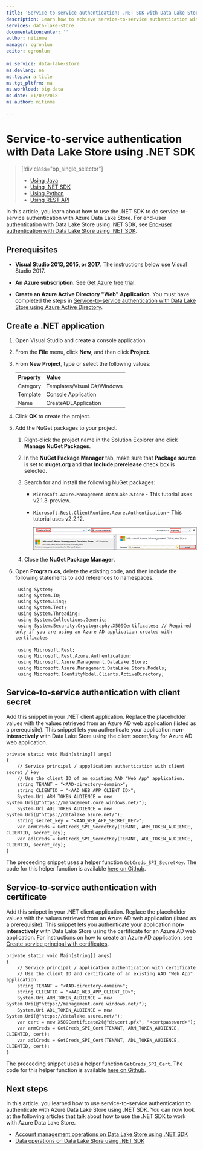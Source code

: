 ```yaml
---
title: 'Service-to-service authentication: .NET SDK with Data Lake Store using Azure Active Directory | Microsoft Docs'
description: Learn how to achieve service-to-service authentication with Data Lake Store using Azure Active Directory using .NET SDK
services: data-lake-store
documentationcenter: ''
author: nitinme
manager: cgronlun
editor: cgronlun

ms.service: data-lake-store
ms.devlang: na
ms.topic: article
ms.tgt_pltfrm: na
ms.workload: big-data
ms.date: 01/09/2018
ms.author: nitinme

---
```

# Service-to-service authentication with Data Lake Store using .NET SDK
> [!div class="op_single_selector"]
> * [Using Java](data-lake-store-service-to-service-authenticate-java.md)
> * [Using .NET SDK](data-lake-store-service-to-service-authenticate-net-sdk.md)
> * [Using Python](data-lake-store-service-to-service-authenticate-python.md)
> * [Using REST API](data-lake-store-service-to-service-authenticate-rest-api.md)
> 
>  

In this article, you learn about how to use the .NET SDK to do service-to-service authentication with Azure Data Lake Store. For end-user authentication with Data Lake Store using .NET SDK, see [End-user authentication with Data Lake Store using .NET SDK](data-lake-store-end-user-authenticate-net-sdk.md).


## Prerequisites
* **Visual Studio 2013, 2015, or 2017**. The instructions below use Visual Studio 2017.

* **An Azure subscription**. See [Get Azure free trial](https://azure.microsoft.com/pricing/free-trial/).

* **Create an Azure Active Directory "Web" Application**. You must have completed the steps in [Service-to-service authentication with Data Lake Store using Azure Active Directory](data-lake-store-service-to-service-authenticate-using-active-directory.md).

## Create a .NET application
1. Open Visual Studio and create a console application.
2. From the **File** menu, click **New**, and then click **Project**.
3. From **New Project**, type or select the following values:

   | Property | Value |
   | --- | --- |
   | Category |Templates/Visual C#/Windows |
   | Template |Console Application |
   | Name |CreateADLApplication |
4. Click **OK** to create the project.

5. Add the NuGet packages to your project.

   1. Right-click the project name in the Solution Explorer and click **Manage NuGet Packages**.
   2. In the **NuGet Package Manager** tab, make sure that **Package source** is set to **nuget.org** and that **Include prerelease** check box is selected.
   3. Search for and install the following NuGet packages:

      * `Microsoft.Azure.Management.DataLake.Store` - This tutorial uses v2.1.3-preview.
      * `Microsoft.Rest.ClientRuntime.Azure.Authentication` - This tutorial uses v2.2.12.

        ![Add a NuGet source](./media/data-lake-store-get-started-net-sdk/data-lake-store-install-nuget-package.png "Create a new Azure Data Lake account")
   4. Close the **NuGet Package Manager**.

6. Open **Program.cs**, delete the existing code, and then include the following statements to add references to namespaces.

        using System;
        using System.IO;
        using System.Linq;
        using System.Text;
        using System.Threading;
        using System.Collections.Generic;
        using System.Security.Cryptography.X509Certificates; // Required only if you are using an Azure AD application created with certificates
                
        using Microsoft.Rest;
        using Microsoft.Rest.Azure.Authentication;
        using Microsoft.Azure.Management.DataLake.Store;
        using Microsoft.Azure.Management.DataLake.Store.Models;
        using Microsoft.IdentityModel.Clients.ActiveDirectory;

## Service-to-service authentication with client secret
Add this snippet in your .NET client application. Replace the placeholder values with the values retrieved from an Azure AD web application (listed as a prerequisite).  This snippet lets you authenticate your application **non-interactively** with Data Lake Store using the client secret/key for Azure AD web application. 

    private static void Main(string[] args)
    {    
        // Service principal / appplication authentication with client secret / key
        // Use the client ID of an existing AAD "Web App" application.
        string TENANT = "<AAD-directory-domain>";
        string CLIENTID = "<AAD_WEB_APP_CLIENT_ID>";
        System.Uri ARM_TOKEN_AUDIENCE = new System.Uri(@"https://management.core.windows.net/");
        System.Uri ADL_TOKEN_AUDIENCE = new System.Uri(@"https://datalake.azure.net/");
        string secret_key = "<AAD_WEB_APP_SECRET_KEY>";
        var armCreds = GetCreds_SPI_SecretKey(TENANT, ARM_TOKEN_AUDIENCE, CLIENTID, secret_key);
        var adlCreds = GetCreds_SPI_SecretKey(TENANT, ADL_TOKEN_AUDIENCE, CLIENTID, secret_key);
    }

The preceeding snippet uses a helper function `GetCreds_SPI_SecretKey`. The code for this helper function is available [here on Github](https://github.com/Azure-Samples/data-lake-analytics-dotnet-auth-options#getcreds_spi_secretkey).

## Service-to-service authentication with certificate

Add this snippet in your .NET client application. Replace the placeholder values with the values retrieved from an Azure AD web application (listed as a prerequisite). This snippet lets you authenticate your application **non-interactively** with Data Lake Store using the certificate for an Azure AD web application. For instructions on how to create an Azure AD application, see [Create service principal with certificates](../azure-resource-manager/resource-group-authenticate-service-principal.md#create-service-principal-with-self-signed-certificate).

    
    private static void Main(string[] args)
    {
        // Service principal / application authentication with certificate
        // Use the client ID and certificate of an existing AAD "Web App" application.
        string TENANT = "<AAD-directory-domain>";
        string CLIENTID = "<AAD_WEB_APP_CLIENT_ID>";
        System.Uri ARM_TOKEN_AUDIENCE = new System.Uri(@"https://management.core.windows.net/");
        System.Uri ADL_TOKEN_AUDIENCE = new System.Uri(@"https://datalake.azure.net/");
        var cert = new X509Certificate2(@"d:\cert.pfx", "<certpassword>");
        var armCreds = GetCreds_SPI_Cert(TENANT, ARM_TOKEN_AUDIENCE, CLIENTID, cert);
        var adlCreds = GetCreds_SPI_Cert(TENANT, ADL_TOKEN_AUDIENCE, CLIENTID, cert);
    }

The preceeding snippet uses a helper function `GetCreds_SPI_Cert`. The code for this helper function is available [here on Github](https://github.com/Azure-Samples/data-lake-analytics-dotnet-auth-options#getcreds_spi_cert).

## Next steps
In this article, you learned how to use service-to-service authentication to authenticate with Azure Data Lake Store using .NET SDK. You can now look at the following articles that talk about how to use the .NET SDK to work with Azure Data Lake Store.

* [Account management operations on Data Lake Store using .NET SDK](data-lake-store-get-started-net-sdk.md)
* [Data operations on Data Lake Store using .NET SDK](data-lake-store-data-operations-net-sdk.md)



